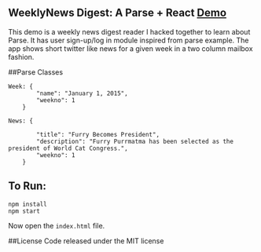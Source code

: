 ## WeeklyNews Digest: A Parse + React [Demo](http://kanche.github.io/WeeklyNews)

This demo is a weekly news digest reader I hacked together to learn about Parse. It has user sign-up/log in module inspired from parse example. The app shows short twitter like news for a given week in a two column mailbox fashion. 

##Parse Classes

```
Week: {
        "name": "January 1, 2015",
        "weekno": 1
    }
```
```
News: {
        
        "title": "Furry Becomes President",
        "description": "Furry Purrmatma has been selected as the president of World Cat Congress.",
        "weekno": 1
    }
```

## To Run:

```
npm install   
npm start  
```

Now open the `index.html` file.

##License
Code released under the MIT license

